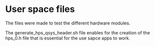# User space files

The files were made to test the different hardware modules.

The generate_hps_qsys_header.sh file enables for the creation of the hps_0.h file that is essential for the use sapce apps to work.